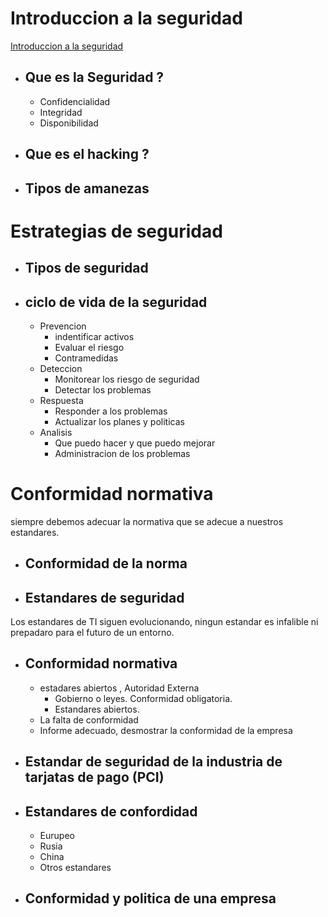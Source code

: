 # Introduccion a la seguridad

[Introduccion a la seguridad](https://awsrestart.vitalsource.com/reader/books/DATASECURITY310ES/pageid/2)

- ## Que es la Seguridad ?
  - Confidencialidad
  - Integridad
  - Disponibilidad

- ## Que es el hacking ?

- ## Tipos de amanezas 

# Estrategias de seguridad

- ## Tipos de seguridad

- ## ciclo de vida de la seguridad
  
  - Prevencion 
    - indentificar activos
    - Evaluar el riesgo 
    - Contramedidas
  - Deteccion 
    - Monitorear los riesgo de seguridad 
    - Detectar los problemas 
  - Respuesta
    - Responder a los problemas 
    - Actualizar los planes y politicas 
  - Analisis
    - Que puedo hacer y que puedo mejorar 
    - Administracion de los problemas 

# Conformidad normativa

siempre debemos adecuar la normativa que se adecue a nuestros estandares.

- ## Conformidad de la norma

- ## Estandares de seguridad
Los estandares de TI   siguen evolucionando, ningun estandar es infalible ni prepadaro para el futuro de un entorno.

- ## Conformidad normativa
  - estadares abiertos , Autoridad Externa
    - Gobierno o leyes. Conformidad obligatoria.
    - Estandares abiertos.  
  - La falta de conformidad
  - Informe adecuado, desmostrar la conformidad de la empresa

- ## Estandar de seguridad de la industria de tarjatas de pago (PCI)
- ## Estandares de confordidad
  - Eurupeo
  - Rusia
  - China
  - Otros estandares
  
- ## Conformidad y politica de una empresa
